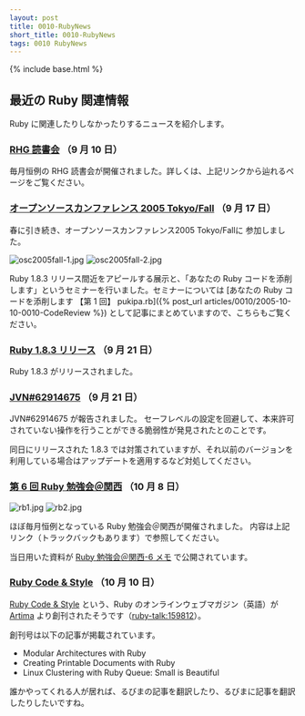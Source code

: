 ```yaml
---
layout: post
title: 0010-RubyNews
short_title: 0010-RubyNews
tags: 0010 RubyNews
---
```

{% include base.html %}


## 最近の Ruby 関連情報

Ruby に関連したりしなかったりするニュースを紹介します。

### [RHG 読書会](http://pub.cozmixng.org/~the-rwiki/rw-cgi.rb?cmd=view;name=RHG%C6%C9%BD%F1%B2%F1%3A%3A%C5%EC%B5%FE+Revolution%3A%3A%A4%D5%A4%C4%A4%A6%A4%CELinux%A5%D7%A5%ED%A5%B0%A5%E9%A5%DF%A5%F3%A5%B0) （9 月 10 日）

毎月恒例の RHG 読書会が開催されました。詳しくは、上記リンクから辿れるページをご覧ください。

### [オープンソースカンファレンス 2005 Tokyo/Fall](http://www.ospn.jp/osc2005-fall/) （9 月 17 日）

春に引き続き、オープンソースカンファレンス2005 Tokyo/Fallに
参加しました。

![osc2005fall-1.jpg]({{site.baseurl}}/images/0010-RubyNews/osc2005fall-1.jpg)
![osc2005fall-2.jpg]({{site.baseurl}}/images/0010-RubyNews/osc2005fall-2.jpg)

Ruby 1.8.3 リリース間近をアピールする展示と、「あなたの Ruby コードを添削します」というセミナーを行いました。セミナーについては [あなたの Ruby コードを添削します 【第 1 回】 pukipa.rb]({% post_url articles/0010/2005-10-10-0010-CodeReview %}) として記事にまとめていますので、こちらもご覧ください。

### [Ruby 1.8.3 リリース](http://www.ruby-lang.org/ja/20050921.html) （9 月 21 日）

Ruby 1.8.3 がリリースされました。

### [JVN#62914675](http://jvn.jp/jp/JVN%2362914675/index.html) （9 月 21 日）

JVN#62914675 が報告されました。
セーフレベルの設定を回避して、本来許可されていない操作を行うことができる脆弱性が発見されたとのことです。

同日にリリースされた 1.8.3 では対策されていますが、それ以前のバージョンを利用している場合はアップデートを適用するなど対処してください。

### [第 6 回 Ruby 勉強会＠関西](http://jp.rubyist.net/?KansaiWorkshop6) （10 月 8 日）

![rb1.jpg]({{site.baseurl}}/images/0010-RubyNews/rb1.jpg)
![rb2.jpg]({{site.baseurl}}/images/0010-RubyNews/rb2.jpg)

ほぼ毎月恒例となっている Ruby 勉強会＠関西が開催されました。
内容は上記リンク（トラックバックもあります）で参照してください。

当日用いた資料が [Ruby 勉強会＠関西-6 メモ](http://jp.rubyist.net/?KansaiWorkshop6Memo) で公開されています。 

### [Ruby Code &amp; Style](http://www.artima.com/rubycs/index.html) （10 月 10 日）

[Ruby Code &amp; Style](http://www.artima.com/rubycs/index.html) という、Ruby のオンラインウェブマガジン（英語）が [Artima](http://www.artima.com/index.jsp) より創刊されたそうです（[ruby-talk:159812](http://blade.nagaokaut.ac.jp/cgi-bin/scat.rb/ruby/ruby-talk/159812)）。

創刊号は以下の記事が掲載されています。

* Modular Architectures with Ruby
* Creating Printable Documents with Ruby
* Linux Clustering with Ruby Queue: Small is Beautiful


誰かやってくれる人が居れば、るびまの記事を翻訳したり、るびまに記事を翻訳したりしたいですね。


